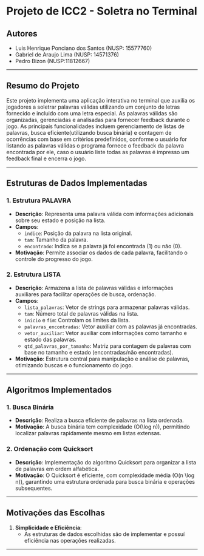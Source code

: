 # Projeto de ICC2 - Soletra no Terminal

## Autores

- Luis Henrique Ponciano dos Santos (NUSP: 15577760)
- Gabriel de Araujo Lima (NUSP: 14571376)
- Pedro Bizon (NUSP:11812667)

---

## Resumo do Projeto

Este projeto implementa uma aplicação interativa no terminal que auxilia os jogadores a soletrar palavras válidas utilizando um conjunto de letras fornecido e incluido com uma letra especial. As palavras válidas são organizadas, gerenciadas e analisadas para fornecer feedback durante o jogo. As principais funcionalidades incluem gerenciamento de listas de palavras, busca eficiente(utilizando busca binária) e contagem de ocorrências com base em critérios predefinidos, conforme o usuário for listando as palavras válidas o programa fornece o feedback da palavra encontrada por ele, caso o usuário liste todas as palavras é impresso um feedback final e encerra o jogo.

---

## Estruturas de Dados Implementadas

### 1. **Estrutura PALAVRA**

- **Descrição**: Representa uma palavra válida com informações adicionais sobre seu estado e posição na lista.
- **Campos**:
  - `indice`: Posição da palavra na lista original.
  - `tam`: Tamanho da palavra.
  - `encontrado`: Indica se a palavra já foi encontrada (1) ou não (0).
- **Motivação**: Permite associar os dados de cada palavra, facilitando o controle do progresso do jogo.

### 2. **Estrutura LISTA**

- **Descrição**: Armazena a lista de palavras válidas e informações auxiliares para facilitar operações de busca, ordenação.
- **Campos**:
  - `lista_palavras`: Vetor de strings para armazenar palavras válidas. 
  - `tam`: Número total de palavras válidas na lista.
  - `inicio` e `fim`: Controlam os limites da lista.
  - `palavras_encontradas`: Vetor auxiliar com as palavras já encontradas.
  - `vetor_auxiliar`: Vetor auxiliar com informações como tamanho e estado das palavras.
  - `qtd_palavras_por_tamanho`: Matriz para contagem de palavras com base no tamanho e estado (encontradas/não encontradas).
- **Motivação**: Estrutura central para manipulação e análise de palavras, otimizando buscas e o funcionamento do jogo.

---

## Algoritmos Implementados

### 1. **Busca Binária**

- **Descrição**: Realiza a busca eficiente de palavras na lista ordenada.
- **Motivação**: A busca binária tem complexidade \(O(\log n)\), permitindo localizar palavras rapidamente mesmo em listas extensas.

### 2. **Ordenação com Quicksort**

- **Descrição**: Implementação do algoritmo Quicksort para organizar a lista de palavras em ordem alfabética.
- **Motivação**: O Quicksort é eficiente, com complexidade média \(O(n \log n)\), garantindo uma estrutura ordenada para busca binária e operações subsequentes.

---

## Motivações das Escolhas

1. **Simplicidade e Eficiência**:
   - As estruturas de dados escolhidas são de implementar e possuí eficiência nas operações realizadas.

---
